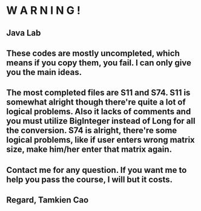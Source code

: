 # W A R N I N G !
Java Lab
---
These codes are mostly uncompleted, which means if you copy them, you fail. I can only give you the main ideas.
---
The most completed files are S11 and S74. S11 is somewhat alright though there're quite a lot of logical problems. Also it lacks of comments and you must utilize BigInteger instead of Long for all the conversion. S74 is alright, there're some logical problems, like if user enters wrong matrix size, make him/her enter that matrix again. 
---
Contact me for any question. If you want me to help you pass the course, I will but it costs.
---
Regard,
Tamkien Cao
---

